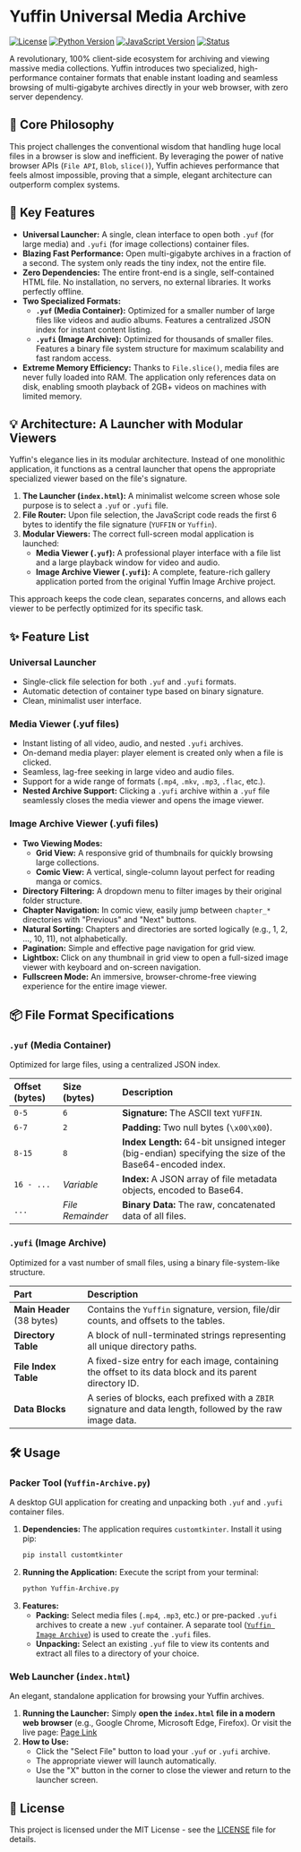 # Yuffin Universal Media Archive

[![License](https://img.shields.io/badge/license-MIT-green)](LICENSE)
[![Python Version](https://img.shields.io/badge/python-3.8+-blue.svg)](https://www.python.org/)
[![JavaScript Version](https://img.shields.io/badge/JavaScript-ES6+-yellow.svg)](https://developer.mozilla.org/en-US/docs/Web/JavaScript)
[![Status](https://img.shields.io/badge/status-active-brightgreen.svg)]()

A revolutionary, 100% client-side ecosystem for archiving and viewing massive media collections. Yuffin introduces two specialized, high-performance container formats that enable instant loading and seamless browsing of multi-gigabyte archives directly in your web browser, with zero server dependency.

## 🚀 Core Philosophy

This project challenges the conventional wisdom that handling huge local files in a browser is slow and inefficient. By leveraging the power of native browser APIs (`File API`, `Blob`, `slice()`), Yuffin achieves performance that feels almost impossible, proving that a simple, elegant architecture can outperform complex systems.

## 🌟 Key Features

*   **Universal Launcher:** A single, clean interface to open both `.yuf` (for large media) and `.yufi` (for image collections) container files.
*   **Blazing Fast Performance:** Open multi-gigabyte archives in a fraction of a second. The system only reads the tiny index, not the entire file.
*   **Zero Dependencies:** The entire front-end is a single, self-contained HTML file. No installation, no servers, no external libraries. It works perfectly offline.
*   **Two Specialized Formats:**
    *   **`.yuf` (Media Container):** Optimized for a smaller number of large files like videos and audio albums. Features a centralized JSON index for instant content listing.
    *   **`.yufi` (Image Archive):** Optimized for thousands of smaller files. Features a binary file system structure for maximum scalability and fast random access.
*   **Extreme Memory Efficiency:** Thanks to `File.slice()`, media files are never fully loaded into RAM. The application only references data on disk, enabling smooth playback of 2GB+ videos on machines with limited memory.

## 💡 Architecture: A Launcher with Modular Viewers

Yuffin's elegance lies in its modular architecture. Instead of one monolithic application, it functions as a central launcher that opens the appropriate specialized viewer based on the file's signature.

1.  **The Launcher (`index.html`):** A minimalist welcome screen whose sole purpose is to select a `.yuf` or `.yufi` file.
2.  **File Router:** Upon file selection, the JavaScript code reads the first 6 bytes to identify the file signature (`YUFFIN` or `Yuffin`).
3.  **Modular Viewers:** The correct full-screen modal application is launched:
    *   **Media Viewer (`.yuf`):** A professional player interface with a file list and a large playback window for video and audio.
    *   **Image Archive Viewer (`.yufi`):** A complete, feature-rich gallery application ported from the original Yuffin Image Archive project.

This approach keeps the code clean, separates concerns, and allows each viewer to be perfectly optimized for its specific task.

## ✨ Feature List

### Universal Launcher
-   Single-click file selection for both `.yuf` and `.yufi` formats.
-   Automatic detection of container type based on binary signature.
-   Clean, minimalist user interface.

### Media Viewer (.yuf files)
-   Instant listing of all video, audio, and nested `.yufi` archives.
-   On-demand media player: player element is created only when a file is clicked.
-   Seamless, lag-free seeking in large video and audio files.
-   Support for a wide range of formats (`.mp4`, `.mkv`, `.mp3`, `.flac`, etc.).
-   **Nested Archive Support:** Clicking a `.yufi` archive within a `.yuf` file seamlessly closes the media viewer and opens the image viewer.

### Image Archive Viewer (.yufi files)
-   **Two Viewing Modes:**
    -   **Grid View:** A responsive grid of thumbnails for quickly browsing large collections.
    -   **Comic View:** A vertical, single-column layout perfect for reading manga or comics.
-   **Directory Filtering:** A dropdown menu to filter images by their original folder structure.
-   **Chapter Navigation:** In comic view, easily jump between `chapter_*` directories with "Previous" and "Next" buttons.
-   **Natural Sorting:** Chapters and directories are sorted logically (e.g., 1, 2, ..., 10, 11), not alphabetically.
-   **Pagination:** Simple and effective page navigation for grid view.
-   **Lightbox:** Click on any thumbnail in grid view to open a full-sized image viewer with keyboard and on-screen navigation.
-   **Fullscreen Mode:** An immersive, browser-chrome-free viewing experience for the entire image viewer.

## 📦 File Format Specifications

### `.yuf` (Media Container)
Optimized for large files, using a centralized JSON index.

| Offset (bytes) | Size (bytes)  | Description                                 |
| :------------- | :------------ | :------------------------------------------ |
| `0-5`          | `6`           | **Signature:** The ASCII text `YUFFIN`.     |
| `6-7`          | `2`           | **Padding:** Two null bytes (`\x00\x00`).    |
| `8-15`         | `8`           | **Index Length:** 64-bit unsigned integer (big-endian) specifying the size of the Base64-encoded index. |
| `16 - ...`     | *Variable*    | **Index:** A JSON array of file metadata objects, encoded to Base64. |
| `...`          | *File Remainder* | **Binary Data:** The raw, concatenated data of all files. |

### `.yufi` (Image Archive)
Optimized for a vast number of small files, using a binary file-system-like structure.

| Part                 | Description                                                              |
| :------------------- | :----------------------------------------------------------------------- |
| **Main Header** (38 bytes) | Contains the `Yuffin` signature, version, file/dir counts, and offsets to the tables. |
| **Directory Table**  | A block of null-terminated strings representing all unique directory paths. |
| **File Index Table** | A fixed-size entry for each image, containing the offset to its data block and its parent directory ID. |
| **Data Blocks**      | A series of blocks, each prefixed with a `ZBIR` signature and data length, followed by the raw image data. |

## 🛠️ Usage

### Packer Tool (`Yuffin-Archive.py`)

A desktop GUI application for creating and unpacking both `.yuf` and `.yufi` container files.

1.  **Dependencies:**
    The application requires `customtkinter`. Install it using pip:
    ```bash
    pip install customtkinter
    ```
2.  **Running the Application:**
    Execute the script from your terminal:
    ```bash
    python Yuffin-Archive.py
    ```
3.  **Features:**
    *   **Packing:** Select media files (`.mp4`, `.mp3`, etc.) or pre-packed `.yufi` archives to create a new `.yuf` container. A separate tool ([`Yuffin Image Archive`](https://github.com/zbirow/Yuffin-Image-Archive)) is used to create the `.yufi` files.
    *   **Unpacking:** Select an existing `.yuf` file to view its contents and extract all files to a directory of your choice.

### Web Launcher (`index.html`)

An elegant, standalone application for browsing your Yuffin archives.

1.  **Running the Launcher:**
    Simply **open the `index.html` file in a modern web browser** (e.g., Google Chrome, Microsoft Edge, Firefox).
    Or visit the live page: [Page Link](https://zbirow.github.io/Yuffin-Archive/)
2.  **How to Use:**
    *   Click the "Select File" button to load your `.yuf` or `.yufi` archive.
    *   The appropriate viewer will launch automatically.
    *   Use the "X" button in the corner to close the viewer and return to the launcher screen.

## 📜 License

This project is licensed under the MIT License - see the [LICENSE](LICENSE) file for details.
